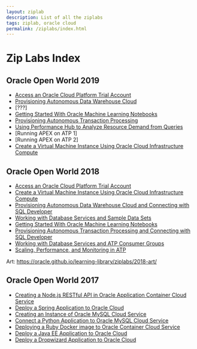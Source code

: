 ```yaml
---
layout: ziplab
description: List of all the ziplabs
tags: ziplab, oracle cloud
permalink: /ziplabs/index.html
---
```

# Zip Labs Index #

## Oracle Open World 2019 ##
* [Access an Oracle Cloud Platform Trial Account](2019/new-account)
* [Provisioning Autonomous Data Warehouse Cloud](2019/adw-provisioning)
* [???]
* [Getting Started With Oracle Machine Learning Notebooks](adw-machine-learning)
* [Provisioning Autonomous Transaction Processing](2019/atp-provisioning)
* [Using Performance Hub to Analyze Resource Demand from Queries](2019/atp-performance-hub)
* [Running APEX on ATP 1]
* [Running APEX on ATP 2]
* [Create a Virtual Machine Instance Using Oracle Cloud Infrastructure Compute](oci-vm)

## Oracle Open World 2018 ##
* [Access an Oracle Cloud Platform Trial Account](2018-account)
* [Create a Virtual Machine Instance Using Oracle Cloud Infrastructure Compute](oci-vm)
* [Provisioning Autonomous Data Warehouse Cloud and Connecting with SQL Developer](adw-provisioning)
* [Working with Database Services and Sample Data Sets](adw-services)
* [Getting Started With Oracle Machine Learning Notebooks](adw-machine-learning)
* [Provisioning Autonomous Transaction Processing and Connecting with SQL Developer](atp-provisioning)
* [Working with Database Services and ATP Consumer Groups](atp-services)
* [Scaling, Performance, and Monitoring in ATP](atp-scaling)

Art: https://oracle.github.io/learning-library/ziplabs/2018-art/

## Oracle Open World 2017 ##
* [Creating a Node.js RESTful API in Oracle Application Container Cloud Service](node-rest/)
* [Deploy a Spring Application to Oracle Cloud](java-spring-accs/)
* [Creating an Instance of Oracle MySQL Cloud Service](mysql-instance/)
* [Connect a Python Application to Oracle MySQL Cloud Service](python-mysql-accs/)
* [Deploying a Ruby Docker image to Oracle Container Cloud Service](occs-service/)
* [Deploy a Java EE Application to Oracle Cloud](java-ee-accs)
* [Deploy a Dropwizard Application to Oracle Cloud](dropwizard-accs)

